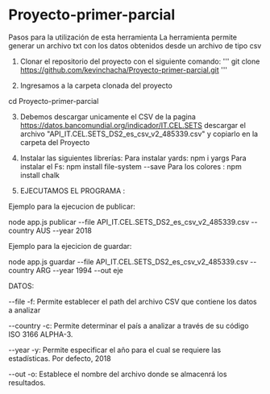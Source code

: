 # Proyecto-primer-parcial
Pasos para la utilización de esta herramienta
La herramienta permite generar un archivo txt con los datos obtenidos desde un archivo de tipo csv

1. Clonar el repositorio del proyecto con el siguiente comando:
'''
git clone https://github.com/kevinchacha/Proyecto-primer-parcial.git
'''

2. Ingresamos a la carpeta clonada del proyecto 

cd Proyecto-primer-parcial

3. Debemos descargar unicamente el CSV de la pagina https://datos.bancomundial.org/indicador/IT.CEL.SETS 
descargar el archivo "API_IT.CEL.SETS_DS2_es_csv_v2_485339.csv" y copiarlo en la carpeta del Proyecto

4. Instalar las siguientes librerías:
Para instalar yards:
npm i yargs
Para instalar el Fs:
npm install file-system --save
Para los colores :
npm install chalk

5. EJECUTAMOS EL PROGRAMA :

Ejemplo para la ejecucion de publicar: 

node app.js publicar  --file API_IT.CEL.SETS_DS2_es_csv_v2_485339.csv --country AUS --year 2018

Ejemplo para la ejecicion de guardar:

node app.js guardar --file API_IT.CEL.SETS_DS2_es_csv_v2_485339.csv --country ARG  --year 1994  --out eje

DATOS:

--file -f: Permite establecer el path del archivo CSV que
contiene los datos a analizar

--country -c: Permite determinar el país a analizar a través
de su código ISO 3166 ALPHA-3.

--year -y: Permite especificar el año para el cual se
requiere las estadísticas. Por defecto, 2018


--out -o: Establece el nombre del archivo donde se almacenrá
los resultados.



